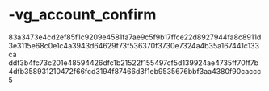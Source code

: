 # -vg_account_confirm
83a3473e4cd2ef85f1c9209e4581fa7ae9c5f9b17ffce22d8927944fa8c8911d
3e3115e68c0e1c4a3943d64629f73f536370f3730e7324a4b35a167441c133ca
ddf3b4fc73c201e48594426dfc1b21522f155497cf5d139924ae4735ff70ff7b
4dfb358931210472f66fcd3194f87466d3f1eb9535676bbf3aa4380f90caccc5
